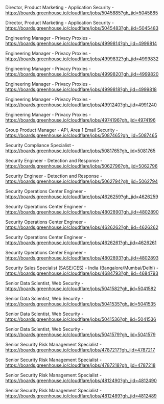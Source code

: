 Director, Product Marketing - Application Security  - https://boards.greenhouse.io/cloudflare/jobs/5045885?gh_jid=5045885

Director, Product Marketing - Application Security  - https://boards.greenhouse.io/cloudflare/jobs/5045483?gh_jid=5045483

Engineering Manager - Privacy Proxies - https://boards.greenhouse.io/cloudflare/jobs/4999814?gh_jid=4999814

Engineering Manager - Privacy Proxies - https://boards.greenhouse.io/cloudflare/jobs/4999832?gh_jid=4999832

Engineering Manager - Privacy Proxies - https://boards.greenhouse.io/cloudflare/jobs/4999820?gh_jid=4999820

Engineering Manager - Privacy Proxies - https://boards.greenhouse.io/cloudflare/jobs/4999818?gh_jid=4999818

Engineering Manager - Privacy Proxies - https://boards.greenhouse.io/cloudflare/jobs/4991240?gh_jid=4991240

Engineering Manager - Privacy Proxies - https://boards.greenhouse.io/cloudflare/jobs/4974196?gh_jid=4974196

Group Product Manager - API, Area 1 Email Security - https://boards.greenhouse.io/cloudflare/jobs/5087465?gh_jid=5087465

Security Compliance Specialist - https://boards.greenhouse.io/cloudflare/jobs/5081765?gh_jid=5081765

Security Engineer - Detection and Response - https://boards.greenhouse.io/cloudflare/jobs/5062796?gh_jid=5062796

Security Engineer - Detection and Response - https://boards.greenhouse.io/cloudflare/jobs/5062794?gh_jid=5062794

Security Operations Center Engineer - https://boards.greenhouse.io/cloudflare/jobs/4626259?gh_jid=4626259

Security Operations Center Engineer - https://boards.greenhouse.io/cloudflare/jobs/4802890?gh_jid=4802890

Security Operations Center Engineer - https://boards.greenhouse.io/cloudflare/jobs/4626262?gh_jid=4626262

Security Operations Center Engineer - https://boards.greenhouse.io/cloudflare/jobs/4626261?gh_jid=4626261

Security Operations Center Engineer - https://boards.greenhouse.io/cloudflare/jobs/4802893?gh_jid=4802893

Security Sales Specialist (SASE/CES) - India (Bangalore/Mumbai/Delhi) - https://boards.greenhouse.io/cloudflare/jobs/4684793?gh_jid=4684793

Senior Data Scientist, Web Security - https://boards.greenhouse.io/cloudflare/jobs/5041582?gh_jid=5041582

Senior Data Scientist, Web Security - https://boards.greenhouse.io/cloudflare/jobs/5041535?gh_jid=5041535

Senior Data Scientist, Web Security - https://boards.greenhouse.io/cloudflare/jobs/5041536?gh_jid=5041536

Senior Data Scientist, Web Security - https://boards.greenhouse.io/cloudflare/jobs/5041579?gh_jid=5041579

Senior Security Risk Management Specialist - https://boards.greenhouse.io/cloudflare/jobs/4787217?gh_jid=4787217

Senior Security Risk Management Specialist - https://boards.greenhouse.io/cloudflare/jobs/4787218?gh_jid=4787218

Senior Security Risk Management Specialist - https://boards.greenhouse.io/cloudflare/jobs/4812490?gh_jid=4812490

Senior Security Risk Management Specialist - https://boards.greenhouse.io/cloudflare/jobs/4812489?gh_jid=4812489

